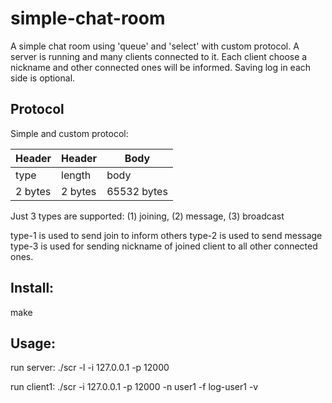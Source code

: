 # simple-chat-room

A simple chat room using 'queue' and 'select' with custom protocol. A server is running and many clients connected to it. Each client choose a nickname and other connected ones will be informed. Saving log in each side is optional.

## Protocol

Simple and custom protocol:

| Header      | Header      |Body        |
| ----------- | ----------- |----------- |
| type        | length      | body       |
| 2 bytes     | 2 bytes     |65532 bytes |


Just 3 types are supported: (1) joining, (2) message, (3) broadcast

type-1 is used to send join to inform others
type-2 is used to send message
type-3 is used for sending nickname of joined client to all other connected ones.

## Install:

make

## Usage:

run server: ./scr -l -i 127.0.0.1 -p 12000

run client1: ./scr -i 127.0.0.1 -p 12000 -n user1 -f log-user1 -v
